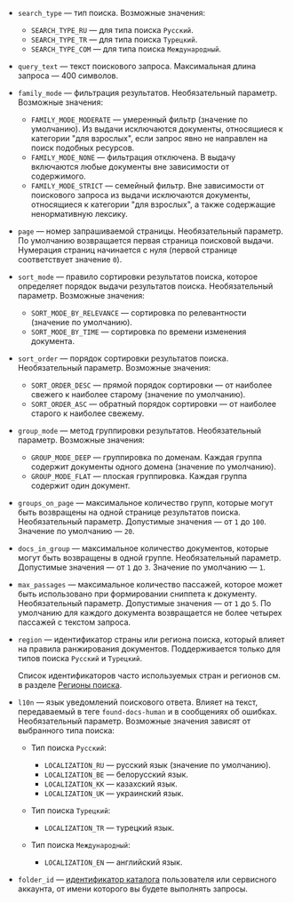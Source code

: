 * `search_type` — тип поиска. Возможные значения:

    * `SEARCH_TYPE_RU` — для типа поиска `Русский`.
    * `SEARCH_TYPE_TR` — для типа поиска `Турецкий`.
    * `SEARCH_TYPE_COM` — для типа поиска `Международный`.

* `query_text` — текст поискового запроса. Максимальная длина запроса — 400 символов.

* `family_mode` — фильтрация результатов. Необязательный параметр. Возможные значения:

    * `FAMILY_MODE_MODERATE` — умеренный фильтр (значение по умолчанию). Из выдачи исключаются документы, относящиеся к категории "для взрослых", если запрос явно не направлен на поиск подобных ресурсов.
    * `FAMILY_MODE_NONE` — фильтрация отключена. В выдачу включаются любые документы вне зависимости от содержимого.
    * `FAMILY_MODE_STRICT` — семейный фильтр. Вне зависимости от поискового запроса из выдачи исключаются документы, относящиеся к категории "для взрослых", а также содержащие ненормативную лексику.

* `page` — номер запрашиваемой страницы. Необязательный параметр. По умолчанию возвращается первая страница поисковой выдачи. Нумерация страниц начинается с нуля (первой странице соответствует значение `0`).

* `sort_mode` — правило сортировки результатов поиска, которое определяет порядок выдачи результатов поиска. Необязательный параметр. Возможные значения:

    * `SORT_MODE_BY_RELEVANCE` — сортировка по релевантности (значение по умолчанию).
    * `SORT_MODE_BY_TIME` — сортировка по времени изменения документа.

* `sort_order` — порядок сортировки результатов поиска. Необязательный параметр. Возможные значения:

    * `SORT_ORDER_DESC` — прямой порядок сортировки — от наиболее свежего к наиболее старому (значение по умолчанию).
    * `SORT_ORDER_ASC` — обратный порядок сортировки — от наиболее старого к наиболее свежему.

* `group_mode` — метод группировки результатов. Необязательный параметр. Возможные значения:

    * `GROUP_MODE_DEEP` — группировка по доменам. Каждая группа содержит документы одного домена (значение по умолчанию).
    * `GROUP_MODE_FLAT` — плоская группировка. Каждая группа содержит один документ.

* `groups_on_page` — максимальное количество групп, которые могут быть возвращены на одной странице результатов поиска. Необязательный параметр. Допустимые значения — от `1` до `100`. Значение по умолчанию — `20`.

* `docs_in_group` — максимальное количество документов, которые могут быть возвращены в одной группе. Необязательный параметр. Допустимые значения — от `1` до `3`. Значение по умолчанию — `1`.

* `max_passages` — максимальное количество пассажей, которое может быть использовано при формировании сниппета к документу. Необязательный параметр. Допустимые значения — от `1` до `5`. По умолчанию для каждого документа возвращается не более четырех пассажей с текстом запроса.

* `region` — идентификатор страны или региона поиска, который влияет на правила ранжирования документов. Поддерживается только для типов поиска `Русский` и `Турецкий`.

    Список идентификаторов часто используемых стран и регионов см. в разделе [Регионы поиска](../../search-api/reference/regions.md).

* `l10n` — язык уведомлений поискового ответа. Влияет на текст, передаваемый в теге `found-docs-human` и в сообщениях об ошибках. Необязательный параметр. Возможные значения зависят от выбранного типа поиска:

    * Тип поиска `Русский`:
        * `LOCALIZATION_RU` — русский язык (значение по умолчанию).
        * `LOCALIZATION_BE` — белорусский язык.
        * `LOCALIZATION_KK` — казахский язык.
        * `LOCALIZATION_UK` — украинский язык.

    * Тип поиска `Турецкий`:
        * `LOCALIZATION_TR` — турецкий язык.

    * Тип поиска `Международный`:
        * `LOCALIZATION_EN` — английский язык.

* `folder_id` — [идентификатор каталога](../../resource-manager/operations/folder/get-id.md) пользователя или сервисного аккаунта, от имени которого вы будете выполнять запросы.